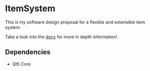 # ItemSystem

This is my software design proposal for a flexible and extensible item system.

Take a look into the [docs](/doc/html/index.html) for more in depth information!

## Dependencies
- Qt5 Core